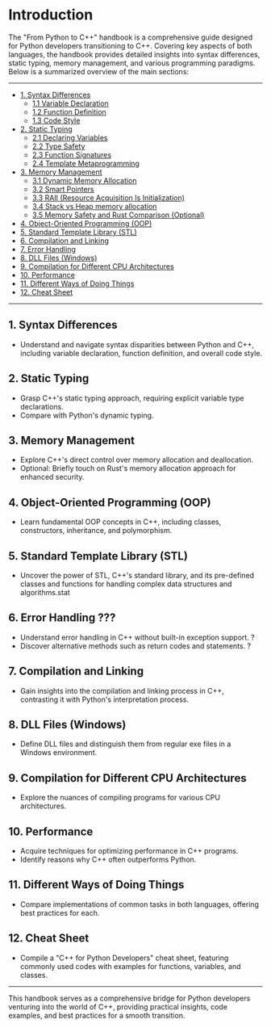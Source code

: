 # Introduction

The "From Python to C++" handbook is a comprehensive guide designed for Python developers transitioning to C++. Covering key aspects of both languages, the handbook provides detailed insights into syntax differences, static typing, memory management, and various programming paradigms. Below is a summarized overview of the main sections:

---
- [1. Syntax Differences](syntax_differences.md)
    - [1.1 Variable Declaration](syntax_differences.html#11-variable-declaration)
    - [1.2 Function Definition](syntax_differences.html#12-function-definition)
    - [1.3 Code Style](syntax_differences.html#13-code-style)
- [2. Static Typing](static_typing.md)
    - [2.1 Declaring Variables](static_typing.html#21-declaring-variables)
    - [2.2 Type Safety](static_typing.html#22-type-safety)
    - [2.3 Function Signatures](static_typing.html#23-function-signatures)
    - [2.4 Template Metaprogramming](static_typing.html#24-template-metaprogramming)
- [3. Memory Management](memory_management.md)
    - [3.1 Dynamic Memory Allocation](memory_management.html#31-dynamic-memory-allocation)
    - [3.2 Smart Pointers](memory_management.html#32-smart-pointers)
    - [3.3 RAII (Resource Acquisition Is Initialization)](memory_management.html#33-raii-resource-acquisition-is-initialization)
    - [3.4 Stack vs Heap memory allocation](memory_management.html#34-stack-vs-heap-memory-allocation)
    - [3.5 Memory Safety and Rust Comparison (Optional)](memory_management.html#35-memory-safety-and-rust-comparison-optional)
- [4. Object-Oriented Programming (OOP)](oop.md)
- [5. Standard Template Library (STL)](stl.md)
- [6. Compilation and Linking](compilation_and_linking.md)
- [7. Error Handling](error_handling.md)
- [8. DLL Files (Windows)](dll_files.md)
- [9. Compilation for Different CPU Architectures](cpu_architectures.md)
- [10. Performance](performance.md)
- [11. Different Ways of Doing Things](different_ways.md)
- [12. Cheat Sheet](cheat_sheet.md)
---

## 1. Syntax Differences
- Understand and navigate syntax disparities between Python and C++, including variable declaration, function definition, and overall code style.

## 2. Static Typing
- Grasp C++'s static typing approach, requiring explicit variable type declarations.
- Compare with Python's dynamic typing.

## 3. Memory Management
- Explore C++'s direct control over memory allocation and deallocation.
- Optional: Briefly touch on Rust's memory allocation approach for enhanced security.

## 4. Object-Oriented Programming (OOP)
- Learn fundamental OOP concepts in C++, including classes, constructors, inheritance, and polymorphism.

## 5. Standard Template Library (STL)
- Uncover the power of STL, C++'s standard library, and its pre-defined classes and functions for handling complex data structures and algorithms.stat

## 6. Error Handling ???
- Understand error handling in C++ without built-in exception support. ?
- Discover alternative methods such as return codes and statements. ?

## 7. Compilation and Linking
- Gain insights into the compilation and linking process in C++, contrasting it with Python's interpretation process.

## 8. DLL Files (Windows)
- Define DLL files and distinguish them from regular exe files in a Windows environment.

## 9. Compilation for Different CPU Architectures
- Explore the nuances of compiling programs for various CPU architectures.

## 10. Performance
- Acquire techniques for optimizing performance in C++ programs.
- Identify reasons why C++ often outperforms Python.

## 11. Different Ways of Doing Things
- Compare implementations of common tasks in both languages, offering best practices for each.

## 12. Cheat Sheet
- Compile a "C++ for Python Developers" cheat sheet, featuring commonly used codes with examples for functions, variables, and classes.

---

This handbook serves as a comprehensive bridge for Python developers venturing into the world of C++, providing practical insights, code examples, and best practices for a smooth transition.
